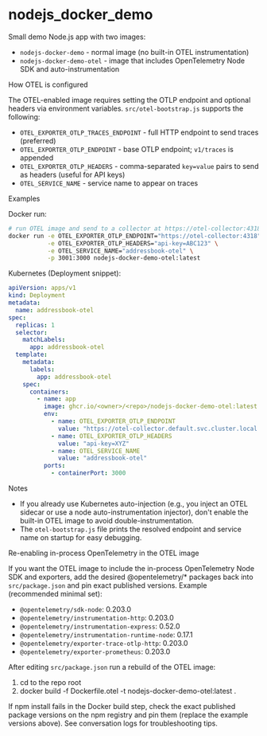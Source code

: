 # nodejs_docker_demo

Small demo Node.js app with two images:

- `nodejs-docker-demo` - normal image (no built-in OTEL instrumentation)
- `nodejs-docker-demo-otel` - image that includes OpenTelemetry Node SDK and auto-instrumentation

How OTEL is configured

The OTEL-enabled image requires setting the OTLP endpoint and optional headers via environment variables. `src/otel-bootstrap.js` supports the following:

- `OTEL_EXPORTER_OTLP_TRACES_ENDPOINT` - full HTTP endpoint to send traces (preferred)
- `OTEL_EXPORTER_OTLP_ENDPOINT` - base OTLP endpoint; `v1/traces` is appended
- `OTEL_EXPORTER_OTLP_HEADERS` - comma-separated `key=value` pairs to send as headers (useful for API keys)
- `OTEL_SERVICE_NAME` - service name to appear on traces

Examples

Docker run:

```bash
# run OTEL image and send to a collector at https://otel-collector:4318 with an API key header
docker run -e OTEL_EXPORTER_OTLP_ENDPOINT="https://otel-collector:4318" \
           -e OTEL_EXPORTER_OTLP_HEADERS="api-key=ABC123" \
           -e OTEL_SERVICE_NAME="addressbook-otel" \
           -p 3001:3000 nodejs-docker-demo-otel:latest
```

Kubernetes (Deployment snippet):

```yaml
apiVersion: apps/v1
kind: Deployment
metadata:
  name: addressbook-otel
spec:
  replicas: 1
  selector:
    matchLabels:
      app: addressbook-otel
  template:
    metadata:
      labels:
        app: addressbook-otel
    spec:
      containers:
        - name: app
          image: ghcr.io/<owner>/<repo>/nodejs-docker-demo-otel:latest
          env:
            - name: OTEL_EXPORTER_OTLP_ENDPOINT
              value: "https://otel-collector.default.svc.cluster.local:4318"
            - name: OTEL_EXPORTER_OTLP_HEADERS
              value: "api-key=XYZ"
            - name: OTEL_SERVICE_NAME
              value: "addressbook-otel"
          ports:
            - containerPort: 3000
```

Notes

- If you already use Kubernetes auto-injection (e.g., you inject an OTEL sidecar or use a node auto-instrumentation injector), don't enable the built-in OTEL image to avoid double-instrumentation.
- The `otel-bootstrap.js` file prints the resolved endpoint and service name on startup for easy debugging.

Re-enabling in-process OpenTelemetry in the OTEL image

If you want the OTEL image to include the in-process OpenTelemetry Node SDK and exporters, add the desired @opentelemetry/* packages back into `src/package.json` and pin exact published versions. Example (recommended minimal set):

- `@opentelemetry/sdk-node`: 0.203.0
- `@opentelemetry/instrumentation-http`: 0.203.0
- `@opentelemetry/instrumentation-express`: 0.52.0
- `@opentelemetry/instrumentation-runtime-node`: 0.17.1
- `@opentelemetry/exporter-trace-otlp-http`: 0.203.0
- `@opentelemetry/exporter-prometheus`: 0.203.0

After editing `src/package.json` run a rebuild of the OTEL image:

1) cd to the repo root
2) docker build -f Dockerfile.otel -t nodejs-docker-demo-otel:latest .

If npm install fails in the Docker build step, check the exact published package versions on the npm registry and pin them (replace the example versions above). See conversation logs for troubleshooting tips.
